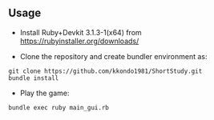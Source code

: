 ## Usage
- Install Ruby+Devkit 3.1.3-1(x64) from https://rubyinstaller.org/downloads/

- Clone the repository and create bundler environment as:
```
git clone https://github.com/kkondo1981/ShortStudy.git
bundle install
```

- Play the game:
```
bundle exec ruby main_gui.rb
```